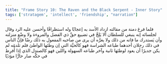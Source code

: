```yaml
---
title: "Frame Story 10: The Raven and the Black Serpent - Inner Story"
tags: ['stratagem', 'intellect', 'friendship', "narration"]
---
```


 فلما فرغ دمنة من مقالته ازداد الأسد به إعجابًا وله استظرافًا وأحسن عليه الرد وقال لجلسائه إنه ينبغي للسلطان ألا يَلِجَّ في تضييع حقِّ ذي الفضل والمروءة ولا وضْع منزلته وأن يَستدرك ما فاته من ذلك ولا يغرَّه أن يرى من صاحبه المفعول به ذلك رضًا فإنَّ الناس في ذلك رجلان أحدهما طباعه الشراسة فهو كالحيَّة التي إن وطئها الواطئ فلم تلدغه لم يكن جديرًا أن يعود لوطئها ثانية وآخر طباعه السهولة واللين فهو كالصندل الذي إذا أُفرِط في حكِّه صار حارًّا مؤذيًا
